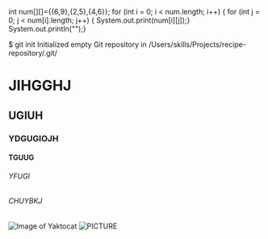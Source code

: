 
int num[][]={{6,9},{2,5},{4,6}}; for (int i = 0; i < num.length; i++) {
          for (int j = 0; j < num[i].length; j++) {
            System.out.print(num[i][j]);}
            System.out.println("");}


$ git init
Initialized empty Git repository in /Users/skills/Projects/recipe-repository/.git/
# JIHGGHJ
## UGIUH
### YDGUGIOJH
#### TGUUG
###### YFUGI
###### CHUYBKJ

![Image of Yaktocat](https://octodex.github.com/images/yaktocat.png)
![PICTURE](https://1000logos.net/wp-content/uploads/2020/09/Java-Logo.png)

